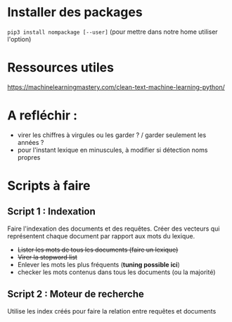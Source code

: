 # Installer des packages
`pip3 install nompackage [--user]` (pour mettre dans notre home utiliser l'option)

# Ressources utiles
https://machinelearningmastery.com/clean-text-machine-learning-python/

# A refléchir :
- virer les chiffres à virgules ou les garder ? / garder seulement les années ?
- pour l'instant lexique en minuscules, à modifier si détection noms propres

# Scripts à faire
## Script 1 : Indexation
Faire l'indexation des documents et des requêtes. Créer des vecteurs qui représentent chaque document par rapport aux mots du lexique.


- ~~Lister les mots de tous les documents (faire un lexique)~~
- ~~Virer la stopword list~~
- Enlever les mots les plus fréquents (**tuning possible ici**)
- checker les mots contenus dans tous les documents (ou la majorité)

## Script 2 : Moteur de recherche
Utilise les index créés pour faire la relation entre requêtes et documents 
